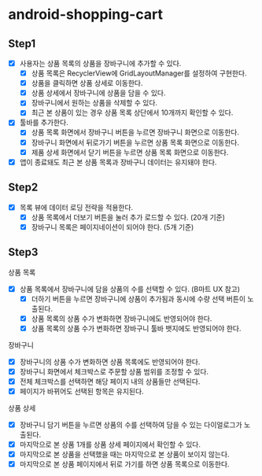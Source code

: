 # android-shopping-cart

## Step1
- [x] 사용자는 상품 목록의 상품을 장바구니에 추가할 수 있다.
  - [x] 상품 목록은 RecyclerView에 GridLayoutManager를 설정하여 구현한다.
  - [x] 상품을 클릭하면 상품 상세로 이동한다.
  - [x] 상품 상세에서 장바구니에 상품을 담을 수 있다.
  - [x] 장바구니에서 원하는 상품을 삭제할 수 있다.
  - [x] 최근 본 상품이 있는 경우 상품 목록 상단에서 10개까지 확인할 수 있다.
- [x] 툴바를 추가한다.
  - [x] 상품 목록 화면에서 장바구니 버튼을 누르면 장바구니 화면으로 이동한다.
  - [x] 장바구니 화면에서 뒤로가기 버튼을 누르면 상품 목록 화면으로 이동한다.
  - [x] 제품 상세 화면에서 닫기 버튼을 누르면 상품 목록 화면으로 이동한다.
- [x] 앱이 종료돼도 최근 본 상품 목록과 장바구니 데이터는 유지돼야 한다.

## Step2
- [x] 목록 뷰에 데이터 로딩 전략을 적용한다.
  - [x] 상품 목록에서 더보기 버튼을 눌러 추가 로드할 수 있다. (20개 기준)
  - [x] 장바구니 목록은 페이지네이션이 되어야 한다. (5개 기준)

## Step3
상품 목록
- [x] 상품 목록에서 장바구니에 담을 상품의 수를 선택할 수 있다. (B마트 UX 참고)
  - [x] 더하기 버튼을 누르면 장바구니에 상품이 추가됨과 동시에 수량 선택 버튼이 노출된다.
  - [x] 상품 목록의 상품 수가 변화하면 장바구니에도 반영되어야 한다.
  - [x] 상품 목록의 상품 수가 변화하면 장바구니 툴바 뱃지에도 반영되어야 한다.

장바구니
- [x] 장바구니의 상품 수가 변화하면 상품 목록에도 반영되어야 한다.
- [x] 장바구니 화면에서 체크박스로 주문할 상품 범위를 조정할 수 있다.
- [x] 전체 체크박스를 선택하면 해당 페이지 내의 상품들만 선택된다.
- [x] 페이지가 바뀌어도 선택된 항목은 유지된다.

상품 상세
- [x] 장바구니 담기 버튼을 누르면 상품의 수를 선택하여 담을 수 있는 다이얼로그가 노출된다.
- [x] 마지막으로 본 상품 1개를 상품 상세 페이지에서 확인할 수 있다.
- [x] 마지막으로 본 상품을 선택했을 때는 마지막으로 본 상품이 보이지 않는다.
- [x] 마지막으로 본 상품 페이지에서 뒤로 가기를 하면 상품 목록으로 이동한다.
